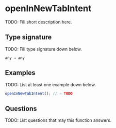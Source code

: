 # openInNewTabIntent

TODO: Fill short description here.

## Type signature

TODO: Fill type signature down below.

```
any ⇒ any
```

## Examples

TODO: List at least one example down below.

```javascript
openInNewTabIntent(); // ⇒ TODO
```

## Questions

TODO: List questions that may this function answers.
